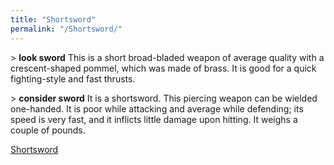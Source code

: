 ```yaml
---
title: "Shortsword"
permalink: "/Shortsword/"
---
```


\> **look sword**
This is a short broad-bladed weapon of average quality with a
crescent-shaped
pommel, which was made of brass. It is good for a quick fighting-style
and fast
thrusts.

\> **consider sword**
It is a shortsword.
This piercing weapon can be wielded one-handed.
It is poor while attacking and average while defending; its speed is
very fast, and it inflicts little damage upon hitting.
It weighs a couple of pounds.

[Shortsword](Category:_Piercing_weapons "wikilink")